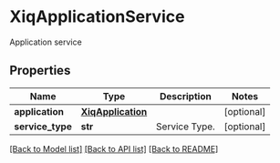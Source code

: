 # XiqApplicationService

Application service
## Properties
Name | Type | Description | Notes
------------ | ------------- | ------------- | -------------
**application** | [**XiqApplication**](XiqApplication.md) |  | [optional] 
**service_type** | **str** | Service Type. | [optional] 

[[Back to Model list]](../README.md#documentation-for-models) [[Back to API list]](../README.md#documentation-for-api-endpoints) [[Back to README]](../README.md)


